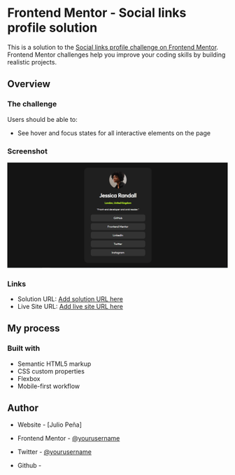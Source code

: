 # Frontend Mentor - Social links profile solution

This is a solution to the [Social links profile challenge on Frontend Mentor](https://www.frontendmentor.io/challenges/social-links-profile-UG32l9m6dQ). Frontend Mentor challenges help you improve your coding skills by building realistic projects. 

## Overview

### The challenge

Users should be able to:

- See hover and focus states for all interactive elements on the page

### Screenshot

![image Solution](image.png)


### Links

- Solution URL: [Add solution URL here](https://github.com/JulioPe13/Social-links-profile/tree/main)
- Live Site URL: [Add live site URL here](https://social-links-profile-two-chi.vercel.app/)

## My process

### Built with

- Semantic HTML5 markup
- CSS custom properties
- Flexbox
- Mobile-first workflow

## Author

- Website - [Julio Peña]
- Frontend Mentor - [@yourusername](https://www.frontendmentor.io/profile/JulioPe13)
- Twitter - [@yourusername](https://www.twitter.com/yourusername)

- Github - 




